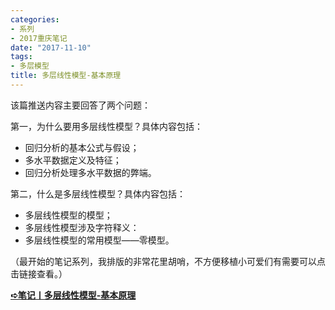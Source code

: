 ```yaml
---
categories:
- 系列
- 2017重庆笔记
date: "2017-11-10"
tags:
- 多层模型
title: 多层线性模型-基本原理
---
```

该篇推送内容主要回答了两个问题：

<!--more-->

第一，为什么要用多层线性模型？具体内容包括：

- 回归分析的基本公式与假设；
- 多水平数据定义及特征；
- 回归分析处理多水平数据的弊端。

第二，什么是多层线性模型？具体内容包括：

- 多层线性模型的模型；
- 多层线性模型涉及字符释义：
- 多层线性模型的常用模型——零模型。

（最开始的笔记系列，我排版的非常花里胡哨，不方便移植小可爱们有需要可以点击链接查看。）

[**➪笔记丨多层线性模型-基本原理**](https://mp.weixin.qq.com/s?__biz=MzIwMDk1OTM2OQ==&mid=2247484070&idx=1&sn=d66f1d59d1242cd2fd092279cb5586c2&chksm=96f47640a183ff56cc6673c14756dcc46a4dc696e5ba5c2415d89bd135996d3ab7211da1e603&token=1412599005&lang=zh_CN&scene=21#wechat_redirect)

